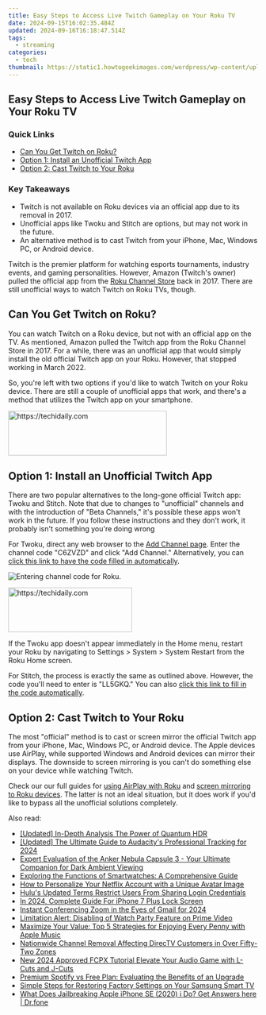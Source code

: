 ```yaml
---
title: Easy Steps to Access Live Twitch Gameplay on Your Roku TV
date: 2024-09-15T16:02:35.484Z
updated: 2024-09-16T16:18:47.514Z
tags:
  - streaming
categories:
  - tech
thumbnail: https://static1.howtogeekimages.com/wordpress/wp-content/uploads/2024/03/twitch-on-roku.jpg
---
```


## Easy Steps to Access Live Twitch Gameplay on Your Roku TV

### Quick Links

* [Can You Get Twitch on Roku?](https://win-solutions.techidaily.com/resolved-how-to-overcome-minecraft-server-disconnect-problems/)
* [Option 1: Install an Unofficial Twitch App](https://snapchat-videos.techidaily.com/guide-to-flawless-transition-of-phone-cookies-from-device-to-social-media-for-2024/)
* [Option 2: Cast Twitch to Your Roku](https://tech-recovery.techidaily.com/troubleshooting-tips-for-when-you-encounter-a-missing-user32dll-file/)

### Key Takeaways

* Twitch is not available on Roku devices via an official app due to its removal in 2017.
* Unofficial apps like Twoku and Stitch are options, but may not work in the future.
* An alternative method is to cast Twitch from your iPhone, Mac, Windows PC, or Android device.

 Twitch is the premier platform for watching esports tournaments, industry events, and gaming personalities. However, Amazon (Twitch's owner) pulled the official app from the [Roku Channel Store](https://channelstore.roku.com/browse) back in 2017\. There are still unofficial ways to watch Twitch on Roku TVs, though.

##  Can You Get Twitch on Roku?

 You can watch Twitch on a Roku device, but not with an official app on the TV. As mentioned, Amazon pulled the Twitch app from the Roku Channel Store in 2017\. For a while, there was an unofficial app that would simply install the old official Twitch app on your Roku. However, that stopped working in March 2022.

 So, you're left with two options if you'd like to watch Twitch on your Roku device. There are still a couple of unofficial apps that work, and there's a method that utilizes the Twitch app on your smartphone.

<!-- affiliate ads begin -->
<a href="https://aligracehair.sjv.io/c/5597632/2135415/19272" target="_top" id="2135415">
  <img src="//a.impactradius-go.com/display-ad/19272-2135415" border="0" alt="https://techidaily.com" width="320" height="90"/>
</a>
<img height="0" width="0" src="https://aligracehair.sjv.io/i/5597632/2135415/19272" style="position:absolute;visibility:hidden;" border="0" />
<!-- affiliate ads end -->

##  Option 1: Install an Unofficial Twitch App

 There are two popular alternatives to the long-gone official Twitch app: Twoku and Stitch. Note that due to changes to "unofficial" channels and with the introduction of "Beta Channels," it's possible these apps won't work in the future. If you follow these instructions and they don't work, it probably isn't something you're doing wrong

 For Twoku, direct any web browser to the [Add Channel page](https://my.roku.com/account/add). Enter the channel code "C6ZVZD" and click "Add Channel." Alternatively, you can [click this link to have the code filled in automatically](https://my.roku.com/account/add?channel=C6ZVZD).

![Entering channel code for Roku.](https://static1.howtogeekimages.com/wordpress/wp-content/uploads/2024/03/2024-03-22_16-52-23.png) 

<!-- affiliate ads begin -->
<a href="https://bluettius.sjv.io/c/5597632/2139108/17108" target="_top" id="2139108">
  <img src="//a.impactradius-go.com/display-ad/17108-2139108" border="0" alt="https://techidaily.com" width="250" height="90"/>
</a>
<img height="0" width="0" src="https://bluettius.sjv.io/i/5597632/2139108/17108" style="position:absolute;visibility:hidden;" border="0" />
<!-- affiliate ads end -->

 If the Twoku app doesn't appear immediately in the Home menu, restart your Roku by navigating to Settings > System > System Restart from the Roku Home screen.

 For Stitch, the process is exactly the same as outlined above. However, the code you'll need to enter is "LL5GKQ." You can also [click this link to fill in the code automatically](https://my.roku.com/account/add?channel=LL5GKQ).

##  Option 2: Cast Twitch to Your Roku

 The most "official" method is to cast or screen mirror the official Twitch app from your iPhone, Mac, Windows PC, or Android device. The Apple devices use AirPlay, while supported Windows and Android devices can mirror their displays. The downside to screen mirroring is you can't do something else on your device while watching Twitch.

 Check our our full guides for [using AirPlay with Roku](https://facebook-video-footage.techidaily.com/new-in-2024-autoplay-youtube-on-phones-without-interruption/) and [screen mirroring to Roku devices](https://some-knowledge.techidaily.com/new-from-zero-to-hero-navigating-youtubes-growth-journey/). The latter is not an ideal situation, but it does work if you'd like to bypass all the unofficial solutions completely.

<ins class="adsbygoogle"
     style="display:block"
     data-ad-format="autorelaxed"
     data-ad-client="ca-pub-7571918770474297"
     data-ad-slot="1223367746"></ins>

<ins class="adsbygoogle"
     style="display:block"
     data-ad-client="ca-pub-7571918770474297"
     data-ad-slot="8358498916"
     data-ad-format="auto"
     data-full-width-responsive="true"></ins>

<span class="atpl-alsoreadstyle">Also read:</span>
<div><ul>
<li><a href="https://some-knowledge.techidaily.com/updated-in-depth-analysis-the-power-of-quantum-hdr/"><u>[Updated] In-Depth Analysis The Power of Quantum HDR</u></a></li>
<li><a href="https://fox-glue.techidaily.com/updated-the-ultimate-guide-to-audacitys-professional-tracking-for-2024/"><u>[Updated] The Ultimate Guide to Audacity's Professional Tracking for 2024</u></a></li>
<li><a href="https://media-tips.techidaily.com/expert-evaluation-of-the-anker-nebula-capsule-3-your-ultimate-companion-for-dark-ambient-viewing/"><u>Expert Evaluation of the Anker Nebula Capsule 3 - Your Ultimate Companion for Dark Ambient Viewing</u></a></li>
<li><a href="https://techno-recovery.techidaily.com/exploring-the-functions-of-smartwatches-a-comprehensive-guide/"><u>Exploring the Functions of Smartwatches: A Comprehensive Guide</u></a></li>
<li><a href="https://media-tips.techidaily.com/how-to-personalize-your-netflix-account-with-a-unique-avatar-image/"><u>How to Personalize Your Netflix Account with a Unique Avatar Image</u></a></li>
<li><a href="https://media-tips.techidaily.com/hulus-updated-terms-restrict-users-from-sharing-login-credentials/"><u>Hulu's Updated Terms Restrict Users From Sharing Login Credentials</u></a></li>
<li><a href="https://ios-unlock.techidaily.com/in-2024-complete-guide-for-iphone-7-plus-lock-screen-by-drfone-ios/"><u>In 2024, Complete Guide For iPhone 7 Plus Lock Screen</u></a></li>
<li><a href="https://fox-links.techidaily.com/instant-conferencing-zoom-in-the-eyes-of-gmail-for-2024/"><u>Instant Conferencing Zoom in the Eyes of Gmail for 2024</u></a></li>
<li><a href="https://media-tips.techidaily.com/limitation-alert-disabling-of-watch-party-feature-on-prime-video/"><u>Limitation Alert: Disabling of Watch Party Feature on Prime Video</u></a></li>
<li><a href="https://media-tips.techidaily.com/maximize-your-value-top-5-strategies-for-enjoying-every-penny-with-apple-music/"><u>Maximize Your Value: Top 5 Strategies for Enjoying Every Penny with Apple Music</u></a></li>
<li><a href="https://media-tips.techidaily.com/nationwide-channel-removal-affecting-directv-customers-in-over-fifty-two-zones/"><u>Nationwide Channel Removal Affecting DirecTV Customers in Over Fifty-Two Zones</u></a></li>
<li><a href="https://ai-video-apps.techidaily.com/new-2024-approved-fcpx-tutorial-elevate-your-audio-game-with-l-cuts-and-j-cuts/"><u>New 2024 Approved FCPX Tutorial Elevate Your Audio Game with L-Cuts and J-Cuts</u></a></li>
<li><a href="https://media-tips.techidaily.com/premium-spotify-vs-free-plan-evaluating-the-benefits-of-an-upgrade/"><u>Premium Spotify vs Free Plan: Evaluating the Benefits of an Upgrade</u></a></li>
<li><a href="https://techno-recovery.techidaily.com/simple-steps-for-restoring-factory-settings-on-your-samsung-smart-tv/"><u>Simple Steps for Restoring Factory Settings on Your Samsung Smart TV</u></a></li>
<li><a href="https://iphone-unlock.techidaily.com/what-does-jailbreaking-apple-iphone-se-2020-i-do-get-answers-here-drfone-by-drfone-ios/"><u>What Does Jailbreaking Apple iPhone SE (2020) i Do? Get Answers here | Dr.fone</u></a></li>
</ul></div>


